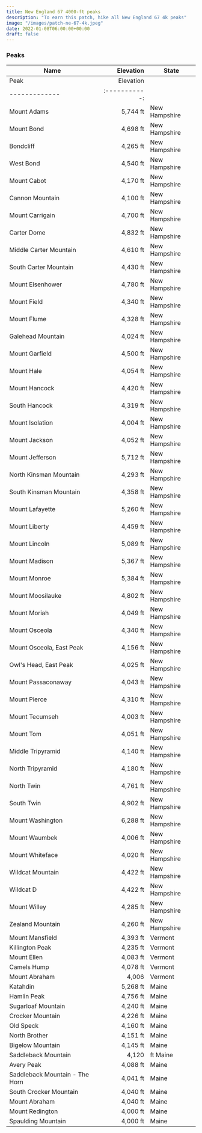 ```yaml
---
title: New England 67 4000-ft peaks 
description: "To earn this patch, hike all New England 67 4k peaks"
image: "/images/patch-ne-67-4k.jpeg"
date: 2022-01-08T06:00:00+00:00
draft: false
---
```

### Peaks
| Name | Elevation | State |
|------|----------:|------|
| Peak        |     Elevation      | 
| ------------- | :-----------: | 
| Mount Adams | 5,744 ft | New Hampshire |
| Mount Bond     | 4,698 ft    | New Hampshire |
| Bondcliff | 4,265 ft      | New Hampshire |
| West Bond | 4,540 ft      | New Hampshire |
| Mount Cabot | 4,170 ft      | New Hampshire |
| Cannon Mountain | 4,100 ft      | New Hampshire |
| Mount Carrigain | 4,700 ft      | New Hampshire |
| Carter Dome | 4,832 ft      | New Hampshire |
| Middle Carter Mountain | 4,610 ft      | New Hampshire |
| South Carter Mountain | 4,430 ft      | New Hampshire |
| Mount Eisenhower | 4,780 ft      | New Hampshire |
| Mount Field | 4,340 ft      | New Hampshire |
| Mount Flume | 4,328 ft      | New Hampshire |
| Galehead Mountain | 4,024 ft      | New Hampshire |
| Mount Garfield | 4,500 ft      | New Hampshire |
| Mount Hale | 4,054 ft      | New Hampshire |
| Mount Hancock | 4,420 ft      | New Hampshire |
| South Hancock | 4,319 ft      | New Hampshire |
| Mount Isolation | 4,004 ft      | New Hampshire |
| Mount Jackson | 4,052 ft      | New Hampshire |
| Mount Jefferson | 5,712 ft      | New Hampshire |
| North Kinsman Mountain | 4,293 ft      | New Hampshire |
| South Kinsman Mountain | 4,358 ft      | New Hampshire |
| Mount Lafayette | 5,260 ft      | New Hampshire |
| Mount Liberty | 4,459 ft      | New Hampshire |
| Mount Lincoln | 5,089 ft      | New Hampshire |
| Mount Madison | 5,367 ft      | New Hampshire |
| Mount Monroe | 5,384 ft      | New Hampshire |
| Mount Moosilauke | 4,802 ft      | New Hampshire |
| Mount Moriah | 4,049 ft      | New Hampshire |
| Mount Osceola | 4,340 ft      | New Hampshire |
| Mount Osceola, East Peak | 4,156 ft      | New Hampshire |
| Owl's Head, East Peak | 4,025 ft      | New Hampshire |
| Mount Passaconaway | 4,043 ft      | New Hampshire |
| Mount Pierce | 4,310 ft      | New Hampshire |
| Mount Tecumseh | 4,003 ft      | New Hampshire |
| Mount Tom | 4,051 ft      | New Hampshire |
| Middle Tripyramid | 4,140 ft      | New Hampshire |
| North Tripyramid | 4,180 ft      | New Hampshire |
| North Twin | 4,761 ft      | New Hampshire |
| South Twin | 4,902 ft      | New Hampshire |
| Mount Washington | 6,288 ft      | New Hampshire |
| Mount Waumbek | 4,006 ft      | New Hampshire |
| Mount Whiteface | 4,020 ft      | New Hampshire |
| Wildcat Mountain | 4,422 ft      | New Hampshire |
| Wildcat D | 4,422 ft      | New Hampshire |
| Mount Willey | 4,285 ft      | New Hampshire |
| Zealand Mountain | 4,260 ft      | New Hampshire |
| Mount Mansfield | 4,393 ft | Vermont |
| Killington Peak | 4,235 ft | Vermont |
| Mount Ellen | 4,083 ft | Vermont |
| Camels Hump | 4,078 ft | Vermont |
| Mount Abraham | 4,006 | Vermont |
| Katahdin | 5,268 ft | Maine |
| Hamlin Peak | 4,756 ft | Maine |
| Sugarloaf Mountain | 4,240 ft | Maine| 
| Crocker Mountain | 4,226 ft | Maine| 
| Old Speck | 4,160 ft | Maine | 
| North Brother | 4,151 ft|  Maine| 
| Bigelow Mountain | 4,145 ft | Maine | 
| Saddleback Mountain | 4,120|  ft Maine| 
| Avery Peak | 4,088 ft | Maine| 
| Saddleback Mountain - The Horn | 4,041 ft|  Maine| 
| South Crocker Mountain | 4,040 ft | Maine| 
| Mount Abraham | 4,040 ft | Maine| 
| Mount Redington | 4,000 ft | Maine| 
| Spaulding Mountain | 4,000 ft | Maine| 
